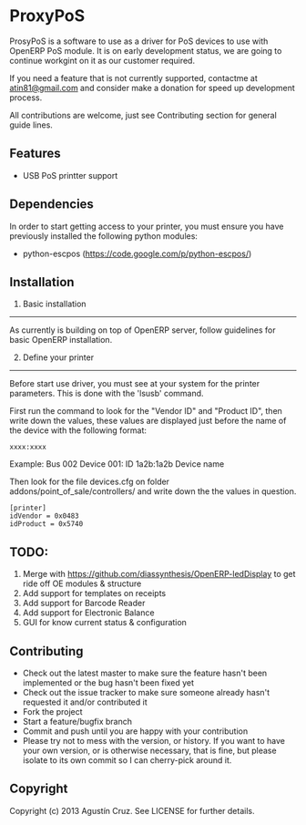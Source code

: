 # ProxyPoS

ProsyPoS is a software to use as a driver for PoS devices to use with OpenERP PoS module.
It is on early development status, we are going to continue workgint on it
as our customer required. 

If you need a feature that is not currently supported, contactme at atin81@gmail.com
and consider make a donation for speed up development process.

All contributions are welcome, just see Contributing section for general guide lines.

## Features

* USB PoS printter support

## Dependencies

In order to start getting access to your printer, you must ensure 
you have previously installed the following python modules:

* python-escpos (https://code.google.com/p/python-escpos/)

## Installation

1. Basic installation
------------------------------------------------------------------

As currently is building on top of OpenERP server, 
follow guidelines for basic OpenERP installation.


2. Define your printer
------------------------------------------------------------------

Before start use driver, you must see at your system for the printer 
parameters. This is done with the 'lsusb' command.

First run the command to look for the "Vendor ID" and "Product ID",
then write down the values, these values are displayed just before
the name of the device with the following format:

    xxxx:xxxx

Example:
  Bus 002 Device 001: ID 1a2b:1a2b Device name

Then look for the file devices.cfg on folder addons/point_of_sale/controllers/
and write down the the values in question.

    [printer]
    idVendor = 0x0483
    idProduct = 0x5740


## TODO:

1. Merge with https://github.com/diassynthesis/OpenERP-ledDisplay to get ride off OE modules & structure
2. Add support for templates on receipts
3. Add support for Barcode Reader
4. Add support for Electronic Balance
5. GUI for know current status & configuration

## Contributing

* Check out the latest master to make sure the feature hasn't been implemented or the bug hasn't been fixed yet
* Check out the issue tracker to make sure someone already hasn't requested it and/or contributed it
* Fork the project
* Start a feature/bugfix branch
* Commit and push until you are happy with your contribution
* Please try not to mess with the version, or history. If you want to have your own version, or is otherwise necessary, that is fine,
  but please isolate to its own commit so I can cherry-pick around it.
  
## Copyright

Copyright (c) 2013 Agustín Cruz. See LICENSE for further details.
